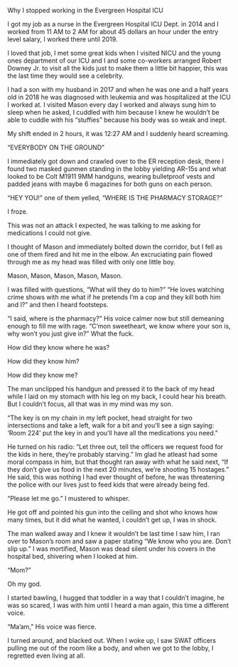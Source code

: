   

Why I stopped working in the Evergreen Hospital ICU

I got my job as a nurse in the Evergreen Hospital ICU Dept. in 2014 and I worked from 11 AM to 2 AM for about 45 dollars an hour under the entry level salary, I worked there until 2019.

I loved that job, I met some great kids when I visited NICU and the young ones department of our ICU and I and some co-workers arranged Robert Downey Jr. to visit all the kids just to make them a little bit happier, this was the last time they would see a celebrity.

I had a son with my husband in 2017 and when he was one and a half years old in 2018 he was diagnosed with leukemia and was hospitalized at the ICU I worked at. I visited Mason every day I worked and always sung him to sleep when he asked, I cuddled with him because I knew he wouldn’t be able to cuddle with his “stuffies” because his body was so weak and inept. 

My shift ended in 2 hours, it was 12:27 AM and I suddenly heard screaming.

“EVERYBODY ON THE GROUND”

I immediately got down and crawled over to the ER reception desk, there I found two masked gunmen standing in the lobby yielding AR-15s and what looked to be Colt M1911 9MM handguns, wearing bulletproof vests and padded jeans with maybe 6 magazines for both guns on each person.

“HEY YOU!” one of them yelled, “WHERE IS THE PHARMACY STORAGE?”

I froze.

This was not an attack I expected, he was talking to me asking for medications I could not give.

I thought of Mason and immediately bolted down the corridor, but I fell as one of them fired and hit me in the elbow. An excruciating pain flowed through me as my head was filled with only one little boy. 

Mason, Mason, Mason, Mason, Mason. 

I was filled with questions, “What will they do to him?” “He loves watching crime shows with me what if he pretends I’m a cop and they kill both him and I?” and then I heard footsteps.

“I said, where is the pharmacy?” His voice calmer now but still demeaning enough to fill me with rage. “C’mon sweetheart, we know where your son is, why won’t you just give in?” What the fuck.

How did they know where he was?

How did they know him?

How did they know me?

The man unclipped his handgun and pressed it to the back of my head while I laid on my stomach with his leg on my back, I could hear his breath. But I couldn’t focus, all that was in my mind was my son.

“The key is on my chain in my left pocket, head straight for two intersections and take a left, walk for a bit and you’ll see a sign saying: ‘Room 224’ put the key in and you’ll have all the medications you need.”

He turned on his radio: “Let three out, tell the officers we request food for the kids in here, they’re probably starving.” Im glad he atleast had some moral compass in him, but that thought ran away with what he said next, “If they don’t give us food in the next 20 minutes, we’re shooting 15 hostages.” He said, this was nothing I had ever thought of before, he was threatening the police with our lives just to feed kids that were already being fed.

“Please let me go.” I mustered to whisper.

He got off and pointed his gun into the ceiling and shot who knows how many times, but it did what he wanted, I couldn’t get up, I was in shock.

The man walked away and I knew it wouldn’t be last time I saw him, I ran over to Mason’s room and saw a paper stating “We know who you are. Don’t slip up.” I was mortified, Mason was dead silent under his covers in the hospital bed, shivering when I looked at him. 

“Mom?”

Oh my god.

I started bawling, I hugged that toddler in a way that I couldn’t imagine, he was so scared, I was with him until I heard a man again, this time a different voice.

“Ma’am,” His voice was fierce.

I turned around, and blacked out. When I woke up, I saw SWAT officers pulling me out of the room like a body, and when we got to the lobby, I regretted even living at all.